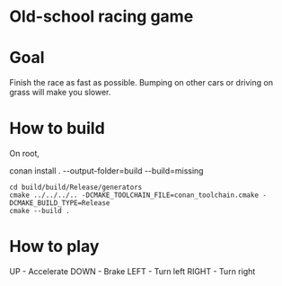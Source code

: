 # Old-school racing game

# Goal
Finish the race as fast as possible. Bumping on other cars or driving on grass will make you slower.

# How to build
On root,

conan install . --output-folder=build --build=missing

    cd build/build/Release/generators
    cmake ../../../.. -DCMAKE_TOOLCHAIN_FILE=conan_toolchain.cmake -DCMAKE_BUILD_TYPE=Release
    cmake --build .

# How to play
UP - Accelerate
DOWN - Brake
LEFT - Turn left
RIGHT - Turn right